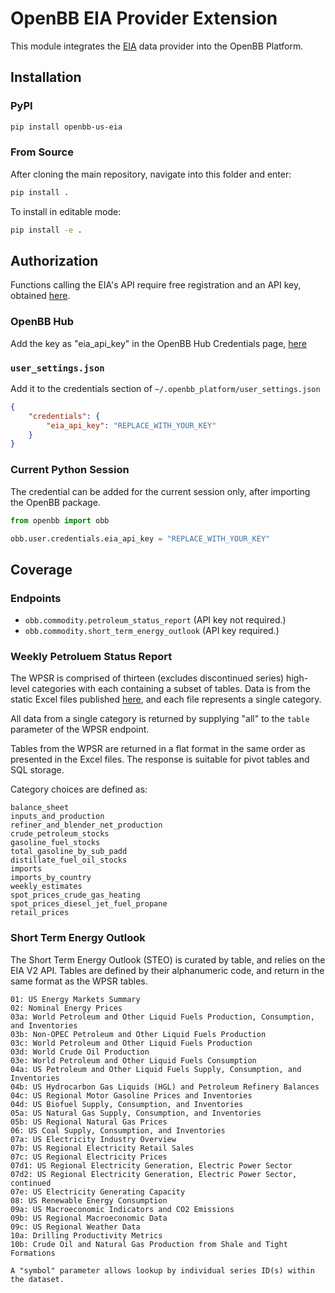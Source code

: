 # OpenBB EIA Provider Extension

This module integrates the [EIA](https://eia.gov) data provider into the OpenBB Platform.

## Installation

### PyPI

```sh
pip install openbb-us-eia
```

### From Source

After cloning the main repository, navigate into this folder and enter:

```sh
pip install .
```

To install in editable mode:

```sh
pip install -e .
```

## Authorization

Functions calling the EIA's API require free registration and an API key, obtained [here](https://www.eia.gov/opendata/register.php).

### OpenBB Hub

Add the key as "eia_api_key" in the OpenBB Hub Credentials page, [here](https://my.openbb.co/app/platform/credentials)

### `user_settings.json`

Add it to the credentials section of `~/.openbb_platform/user_settings.json`

```json
{
    "credentials": {
        "eia_api_key": "REPLACE_WITH_YOUR_KEY"
    }
}
```

### Current Python Session

The credential can be added for the current session only, after importing the OpenBB package.

```python
from openbb import obb

obb.user.credentials.eia_api_key = "REPLACE_WITH_YOUR_KEY"
```

## Coverage

### Endpoints

- `obb.commodity.petroleum_status_report` (API key not required.)
- `obb.commodity.short_term_energy_outlook` (API key required.)

### Weekly Petroluem Status Report

The WPSR is comprised of thirteen (excludes discontinued series) high-level categories with each containing a subset of tables. Data is from the static Excel files published [here](https://www.eia.gov/petroleum/supply/weekly/), and each file represents a single category.

All data from a single category is returned by supplying "all" to the `table` parameter of the WPSR endpoint.

Tables from the WPSR are returned in a flat format in the same order as presented in the Excel files. The response is suitable for pivot tables and SQL storage.

Category choices are defined as:

    balance_sheet
    inputs_and_production
    refiner_and_blender_net_production
    crude_petroleum_stocks
    gasoline_fuel_stocks
    total_gasoline_by_sub_padd
    distillate_fuel_oil_stocks
    imports
    imports_by_country
    weekly_estimates
    spot_prices_crude_gas_heating
    spot_prices_diesel_jet_fuel_propane
    retail_prices

### Short Term Energy Outlook

The Short Term Energy Outlook (STEO) is curated by table, and relies on the EIA V2 API. Tables are defined by their alphanumeric code, and return in the same format as the WPSR tables.

    01: US Energy Markets Summary
    02: Nominal Energy Prices
    03a: World Petroleum and Other Liquid Fuels Production, Consumption, and Inventories
    03b: Non-OPEC Petroleum and Other Liquid Fuels Production
    03c: World Petroleum and Other Liquid Fuels Production
    03d: World Crude Oil Production
    03e: World Petroleum and Other Liquid Fuels Consumption
    04a: US Petroleum and Other Liquid Fuels Supply, Consumption, and Inventories
    04b: US Hydrocarbon Gas Liquids (HGL) and Petroleum Refinery Balances
    04c: US Regional Motor Gasoline Prices and Inventories
    04d: US Biofuel Supply, Consumption, and Inventories
    05a: US Natural Gas Supply, Consumption, and Inventories
    05b: US Regional Natural Gas Prices
    06: US Coal Supply, Consumption, and Inventories
    07a: US Electricity Industry Overview
    07b: US Regional Electricity Retail Sales
    07c: US Regional Electricity Prices
    07d1: US Regional Electricity Generation, Electric Power Sector
    07d2: US Regional Electricity Generation, Electric Power Sector, continued
    07e: US Electricity Generating Capacity
    08: US Renewable Energy Consumption
    09a: US Macroeconomic Indicators and CO2 Emissions
    09b: US Regional Macroeconomic Data
    09c: US Regional Weather Data
    10a: Drilling Productivity Metrics
    10b: Crude Oil and Natural Gas Production from Shale and Tight Formations

    A "symbol" parameter allows lookup by individual series ID(s) within the dataset.